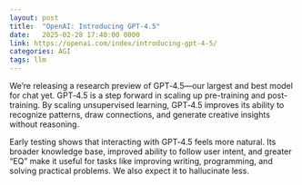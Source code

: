 ```yaml
---
layout: post
title:  "OpenAI: Introducing GPT-4.5"
date:   2025-02-28 17:40:00 0000
link: https://openai.com/index/introducing-gpt-4-5/
categories: AGI
tags: llm
---
```


We’re releasing a research preview of GPT‑4.5—our largest and best model for chat yet. GPT‑4.5 is a step forward in scaling up pre-training and post-training. By scaling unsupervised learning, GPT‑4.5 improves its ability to recognize patterns, draw connections, and generate creative insights without reasoning.

Early testing shows that interacting with GPT‑4.5 feels more natural. Its broader knowledge base, improved ability to follow user intent, and greater “EQ” make it useful for tasks like improving writing, programming, and solving practical problems. We also expect it to hallucinate less.